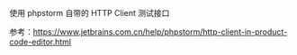 使用 phpstorm 自带的 HTTP Client 测试接口

参考：https://www.jetbrains.com.cn/help/phpstorm/http-client-in-product-code-editor.html
